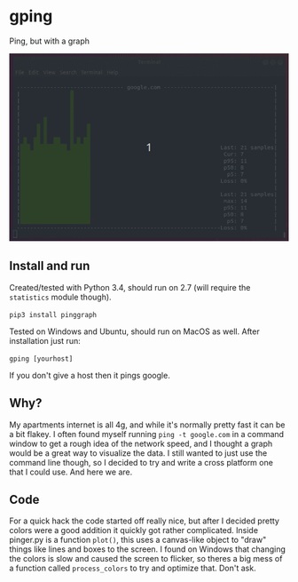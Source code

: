 # gping
Ping, but with a graph

![](/doc/readme_screencast.gif)

## Install and run
Created/tested with Python 3.4, should run on 2.7 (will require the `statistics` module though).

`pip3 install pinggraph`

Tested on Windows and Ubuntu, should run on MacOS as well. After installation just run:

`gping [yourhost]`

If you don't give a host then it pings google.

## Why?
My apartments internet is all 4g, and while it's normally pretty fast it can be a bit flakey. I often
found myself running `ping -t google.com` in a command window to get a rough idea of the network speed,
and I thought a graph would be a great way to visualize the data. I still wanted to just use the command
line though, so I decided to try and write a cross platform one that I could use. And here we are.


## Code
For a quick hack the code started off really nice, but after I decided pretty colors
were a good addition it quickly got rather complicated. Inside pinger.py
is a function `plot()`, this uses a canvas-like object to "draw" things like lines
and boxes to the screen. I found on Windows that changing the colors is slow and
caused the screen to flicker, so theres a big mess of a function called `process_colors`
to try and optimize that. Don't ask.
